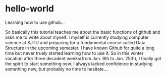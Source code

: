 # hello-world
Learning how to use github...

So basically this tutorial teaches me about the basic functions of github and asks me to write about myself.
I myself is currently studying computer science at SJTU and preparing for a fundamental course called Data Structure in the upcoming semester.
I have known Github for quite a long time but never truely started learning how to use it.
So in this winter vacation after three decadent weeks(from Jan. 6th to Jan. 25th), I finally got the spirit to start something new.
I always lacked confidence in studying something new, but probably no time to hesitate....
